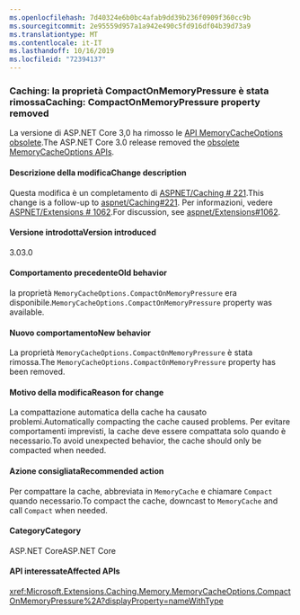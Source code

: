 ```yaml
---
ms.openlocfilehash: 7d40324e6b0bc4afab9dd39b236f0909f360cc9b
ms.sourcegitcommit: 2e95559d957a1a942e490c5fd916df04b39d73a9
ms.translationtype: MT
ms.contentlocale: it-IT
ms.lasthandoff: 10/16/2019
ms.locfileid: "72394137"
---
```

### <a name="caching-compactonmemorypressure-property-removed"></a><span data-ttu-id="e0e98-101">Caching: la proprietà CompactOnMemoryPressure è stata rimossa</span><span class="sxs-lookup"><span data-stu-id="e0e98-101">Caching: CompactOnMemoryPressure property removed</span></span>

<span data-ttu-id="e0e98-102">La versione di ASP.NET Core 3,0 ha rimosso le [API MemoryCacheOptions obsolete](https://github.com/aspnet/Extensions/blob/dc5c593da7b72c82e6fe85abb91d03818f9b700c/src/Caching/Memory/src/MemoryCacheOptions.cs#L17-L18).</span><span class="sxs-lookup"><span data-stu-id="e0e98-102">The ASP.NET Core 3.0 release removed the [obsolete MemoryCacheOptions APIs](https://github.com/aspnet/Extensions/blob/dc5c593da7b72c82e6fe85abb91d03818f9b700c/src/Caching/Memory/src/MemoryCacheOptions.cs#L17-L18).</span></span>

#### <a name="change-description"></a><span data-ttu-id="e0e98-103">Descrizione della modifica</span><span class="sxs-lookup"><span data-stu-id="e0e98-103">Change description</span></span>

<span data-ttu-id="e0e98-104">Questa modifica è un completamento di [ASPNET/Caching # 221](https://github.com/aspnet/Caching/issues/221).</span><span class="sxs-lookup"><span data-stu-id="e0e98-104">This change is a follow-up to [aspnet/Caching#221](https://github.com/aspnet/Caching/issues/221).</span></span> <span data-ttu-id="e0e98-105">Per informazioni, vedere [ASPNET/Extensions # 1062](https://github.com/aspnet/Extensions/issues/1062).</span><span class="sxs-lookup"><span data-stu-id="e0e98-105">For discussion, see [aspnet/Extensions#1062](https://github.com/aspnet/Extensions/issues/1062).</span></span>

#### <a name="version-introduced"></a><span data-ttu-id="e0e98-106">Versione introdotta</span><span class="sxs-lookup"><span data-stu-id="e0e98-106">Version introduced</span></span>

<span data-ttu-id="e0e98-107">3.0</span><span class="sxs-lookup"><span data-stu-id="e0e98-107">3.0</span></span>

#### <a name="old-behavior"></a><span data-ttu-id="e0e98-108">Comportamento precedente</span><span class="sxs-lookup"><span data-stu-id="e0e98-108">Old behavior</span></span>

<span data-ttu-id="e0e98-109">la proprietà `MemoryCacheOptions.CompactOnMemoryPressure` era disponibile.</span><span class="sxs-lookup"><span data-stu-id="e0e98-109">`MemoryCacheOptions.CompactOnMemoryPressure` property was available.</span></span>

#### <a name="new-behavior"></a><span data-ttu-id="e0e98-110">Nuovo comportamento</span><span class="sxs-lookup"><span data-stu-id="e0e98-110">New behavior</span></span>

<span data-ttu-id="e0e98-111">La proprietà `MemoryCacheOptions.CompactOnMemoryPressure` è stata rimossa.</span><span class="sxs-lookup"><span data-stu-id="e0e98-111">The `MemoryCacheOptions.CompactOnMemoryPressure` property has been removed.</span></span>

#### <a name="reason-for-change"></a><span data-ttu-id="e0e98-112">Motivo della modifica</span><span class="sxs-lookup"><span data-stu-id="e0e98-112">Reason for change</span></span>

<span data-ttu-id="e0e98-113">La compattazione automatica della cache ha causato problemi.</span><span class="sxs-lookup"><span data-stu-id="e0e98-113">Automatically compacting the cache caused problems.</span></span> <span data-ttu-id="e0e98-114">Per evitare comportamenti imprevisti, la cache deve essere compattata solo quando è necessario.</span><span class="sxs-lookup"><span data-stu-id="e0e98-114">To avoid unexpected behavior, the cache should only be compacted when needed.</span></span>

#### <a name="recommended-action"></a><span data-ttu-id="e0e98-115">Azione consigliata</span><span class="sxs-lookup"><span data-stu-id="e0e98-115">Recommended action</span></span>

<span data-ttu-id="e0e98-116">Per compattare la cache, abbreviata in `MemoryCache` e chiamare `Compact` quando necessario.</span><span class="sxs-lookup"><span data-stu-id="e0e98-116">To compact the cache, downcast to `MemoryCache` and call `Compact` when needed.</span></span>

#### <a name="category"></a><span data-ttu-id="e0e98-117">Category</span><span class="sxs-lookup"><span data-stu-id="e0e98-117">Category</span></span>

<span data-ttu-id="e0e98-118">ASP.NET Core</span><span class="sxs-lookup"><span data-stu-id="e0e98-118">ASP.NET Core</span></span>

#### <a name="affected-apis"></a><span data-ttu-id="e0e98-119">API interessate</span><span class="sxs-lookup"><span data-stu-id="e0e98-119">Affected APIs</span></span>

<xref:Microsoft.Extensions.Caching.Memory.MemoryCacheOptions.CompactOnMemoryPressure%2A?displayProperty=nameWithType>

<!--

#### Affected APIs

`Overload:Microsoft.Extensions.Caching.Memory.MemoryCacheOptions.CompactOnMemoryPressure`

-->

